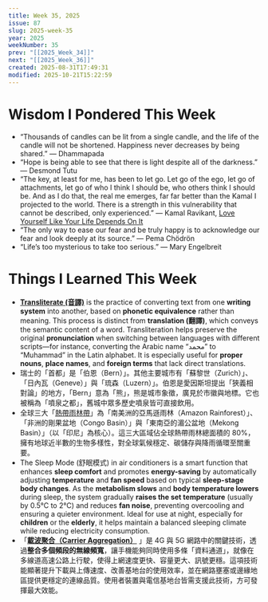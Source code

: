 ```yaml
---
title: Week 35, 2025
issue: 87
slug: 2025-week-35
year: 2025
weekNumber: 35
prev: "[[2025_Week_34]]"
next: "[[2025_Week_36]]"
created: 2025-08-31T17:49:31
modified: 2025-10-21T15:22:59
---
```


# Wisdom I Pondered This Week

* “Thousands of candles can be lit from a single candle, and the life of the candle will not be shortened. Happiness never decreases by being shared.” — Dhammapada
* “Hope is being able to see that there is light despite all of the darkness.” — Desmond Tutu
* “The key, at least for me, has been to let go. Let go of the ego, let go of attachments, let go of who I think I should be, who others think I should be. And as I do that, the real me emerges, far far better than the Kamal I projected to the world. There is a strength in this vulnerability that cannot be described, only experienced.” ― Kamal Ravikant, [Love Yourself Like Your Life Depends On It](https://www.goodreads.com/work/quotes/21367410)
* “The only way to ease our fear and be truly happy is to acknowledge our fear and look deeply at its source.” — Pema Chödrön
* “Life’s too mysterious to take too serious.” — Mary Engelbreit

# Things I Learned This Week

* **[Transliterate (音譯)](https://www.google.com/search?q=transliterate)** is the practice of converting text from one **writing system** into another, based on **phonetic equivalence** rather than meaning. This process is distinct from **translation (翻譯)**, which conveys the semantic content of a word. Transliteration helps preserve the original **pronunciation** when switching between languages with different scripts—for instance, converting the Arabic name “محمد” to “Muhammad” in the Latin alphabet. It is especially useful for **proper nouns**, **place names**, and **foreign terms** that lack direct translations.
* 瑞士的「首都」是「伯恩（Bern）」。其他主要城市有「蘇黎世（Zurich）」、「日內瓦（Geneve）」與「琉森（Luzern）」。伯恩是愛因斯坦提出「狹義相對論」的地方，「Bern」意為「熊」，熊是城市象徵，廣見於市徽與地標。它也被稱為「噴泉之都」，舊城中眾多歷史噴泉皆可直接飲用。
* 全球三大「[熱帶雨林帶](https://zh.wikipedia.org/zh-tw/%E7%83%AD%E5%B8%A6%E9%9B%A8%E6%9E%97)」為「南美洲的亞馬遜雨林（Amazon Rainforest）」、「非洲的剛果盆地（Congo Basin）」與「東南亞的湄公盆地（Mekong Basin）」（以「印尼」為核心）。這三大區域佔全球熱帶雨林總面積的 80%，擁有地球近半數的生物多樣性，對全球氣候穩定、碳儲存與降雨循環至關重要。
* The Sleep Mode (舒眠模式) in air conditioners is a smart function that enhances **sleep comfort** and promotes **energy-saving** by automatically adjusting **temperature** and **fan speed** based on typical **sleep-stage body changes**. As the **metabolism slows** and **body temperature lowers** during sleep, the system gradually **raises the set temperature** (usually by 0.5°C to 2°C) and reduces **fan noise**, preventing overcooling and ensuring a quieter environment. Ideal for use at night, especially for **children** or the **elderly**, it helps maintain a balanced sleeping climate while reducing electricity consumption.
* 「**[載波聚合（Carrier Aggregation）](https://www.google.com/search?q=載波聚合)** 」是 4G 與 5G 網路中的關鍵技術，透過**整合多個頻段的無線頻寬**，讓手機能夠同時使用多條「資料通道」，就像在多線道高速公路上行駛，使得上網速度更快、容量更大、訊號更穩。這項技術能顯著提升下載與上傳速度、改善基地台的使用效率，並在網路壅塞或邊緣地區提供更穩定的連線品質。使用者裝置與電信基地台皆需支援此技術，方可發揮最大效能。
